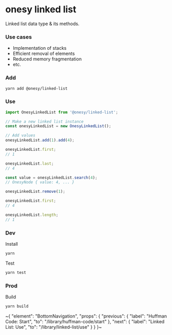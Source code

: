 
# onesy linked list

Linked list data type & its methods.

### Use cases
- Implementation of stacks
- Efficient removal of elements
- Reduced memory fragmentation
- etc.

### Add

```sh
yarn add @onesy/linked-list
```

### Use

```ts
import OnesyLinkedList from '@onesy/linked-list';

// Make a new linked list instance
const onesyLinkedList = new OnesyLinkedList();

// Add values
onesyLinkedList.add(1).add(4);

onesyLinkedList.first;
// 1

onesyLinkedList.last;
// 4

const value = onesyLinkedList.search(4);
// OnesyNode { value: 4, ... }

onesyLinkedList.remove(1);

onesyLinkedList.first;
// 4

onesyLinkedList.length;
// 1
```

### Dev

Install

```sh
yarn
```

Test

```sh
yarn test
```

### Prod

Build

```sh
yarn build
```

~{
  "element": "BottomNavigation",
  "props": {
    "previous": {
      "label": "Huffman Code: Start",
      "to": "/library/huffman-code/start"
    },
    "next": {
      "label": "Linked List: Use",
      "to": "/library/linked-list/use"
    }
  }
}~
